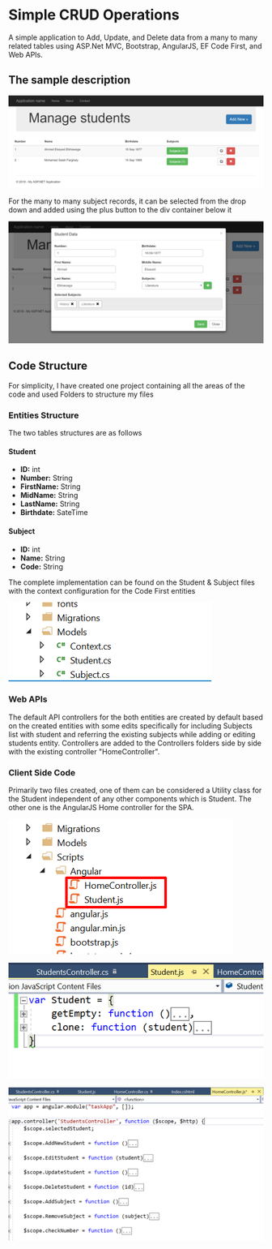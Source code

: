 # Simple CRUD Operations
A simple application to Add, Update, and Delete data from a many to many related tables using ASP.Net MVC, Bootstrap, AngularJS, EF Code First, and Web APIs.

## The sample description

![Management screen for students](/TaskResolution/images/HomePage.png)

For the many to many subject records, it can be selected from the drop down and added using the plus button to the div container below it

![Edit student](/TaskResolution/images/EditStudent.png)


## Code Structure
For simplicity, I have created one project containing all the areas of the code and used Folders to structure my files

### Entities Structure
The two tables structures are as follows

#### Student
* **ID:** int
* **Number:** String
* **FirstName:** String
* **MidName:** String
* **LastName:** String
* **Birthdate:** SateTime
#### Subject
* **ID:** int
* **Name:** String
* **Code:** String

The complete implementation can be found on the Student & Subject files with the context configuration for the Code First entities

![Entities](/TaskResolution/images/entities.png)

### Web APIs
The default API controllers for the both entities are created by default based on the created entities with some edits specifically for including Subjects list with student and referring the existing subjects while adding or editing students entity. Controllers are added to the Controllers folders side by side with the existing controller "HomeController".

### Client Side Code
Primarily two files created, one of them can be considered a Utility class for the Student independent of any other components which is Student. The other one is the AngularJS Home controller for the SPA.

![JS files](/TaskResolution/images/Angular.png)

![Student Js file](/TaskResolution/images/student.png)

![Angular Controller](/TaskResolution/images/AngularController.png)


